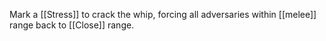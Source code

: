 Mark a [[Stress]] to crack the whip, forcing all adversaries within [[melee]] range back to [[Close]] range.